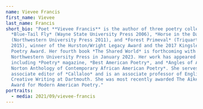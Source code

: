```yaml
---
name: Vievee Francis
first_name: Vievee
last_name: Francis
short_bio: "Poet **Vievee Francis** is the author of three poetry collections:
  *Blue-Tail Fly* (Wayne State University Press 2006), *Horse in the Dark*
  (Northwestern University Press 2011), and *Forest Primeval* (Triquarterly
  2015), winner of the Hurston/Wright Legacy Award and the 2017 Kingsley-Tufts
  Poetry Award. Her fourth book *The Shared World* is forthcoming with
  Northwestern University Press in January 2023. Her work has appeared in venues
  including *Poetry* magazine, *Best American Poetry*, and *Angles of Ascent: A
  Norton Anthology of Contemporary African American Poetry*. She serves as an
  associate editor of *Callaloo* and is an associate professor of English and
  Creative Writing at Dartmouth. She was most recently awarded The Aiken-Taylor
  Award for Modern American Poetry."
portraits:
  - media: 2021/09/vievee-francis
---
```

